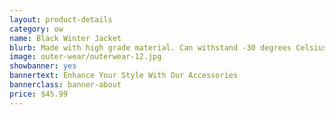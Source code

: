 ```yaml
---
layout: product-details
category: ow
name: Black Winter Jacket
blurb: Made with high grade material. Can withstand -30 degrees Celsius
image: outer-wear/outerwear-12.jpg
showbanner: yes
bannertext: Enhance Your Style With Our Accessories
bannerclass: banner-about
price: $45.99
---
```


